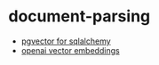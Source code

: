# document-parsing
- [pgvector for sqlalchemy](https://github.com/pgvector/pgvector-python?tab=readme-ov-file#sqlalchemy)
- [openai vector embeddings](https://platform.openai.com/docs/guides/embeddings)